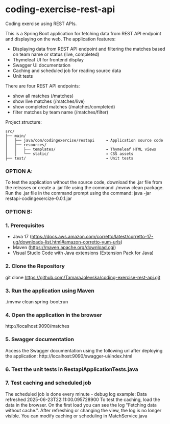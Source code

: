 # coding-exercise-rest-api
Coding exercise using REST APIs.

This is a Spring Boot application for fetching data from REST API endpoint and displaying on the web. The application features:
- Displaying data from REST API endpoint and filtering the matches based on team name or status (live, completed)
- Thymeleaf UI for frontend display
- Swagger UI documentation
- Caching and scheduled job for reading source data
- Unit tests

There are four REST API endpoints:
- show all matches (/matches)
- show live matches (/matches/live)
- show completed matches (/matches/completed)
- filter matches by team name (/matches/filter)

Project structure:
```
src/
├── main/
│   ├── java/com/codingexercise/restapi     → Application source code
│   ├── resources/
│   │   ├── templates/                      → Thymeleaf HTML views
│   │   └── static/                         → CSS assets
├── test/                                   → Unit tests
```

### OPTION A:

To test the application without the source code, download the .jar file from the releases or create a .jar file using the command ./mvnw clean package.
Run the .jar file in the command prompt using the command:
java -jar restapi-codingexercize-0.0.1.jar

### OPTION B:

### 1. Prerequisites

- Java 17 (https://docs.aws.amazon.com/corretto/latest/corretto-17-ug/downloads-list.html#amazon-corretto-yum-urls)
- Maven (https://maven.apache.org/download.cgi)
- Visual Studio Code with Java extensions (Extension Pack for Java)

### 2. Clone the Repository

git clone https://github.com/TamaraJolevska/coding-exercise-rest-api.git

### 3. Run the application using Maven

 ./mvnw clean spring-boot:run 


### 4. Open the application in the browser

http://localhost:9090/matches

### 5. Swagger documentation

Access the Swagger documentation using the following url after deploying the application: http://localhost:9090/swagger-ui/index.html

### 6. Test the unit tests in RestapiApplicationTests.java

### 7. Test caching and scheduled job
The scheduled job is done every minute - debug log example: Data refreshed 2025-06-23T22:11:00.095728900
To test the caching, load the data in the browser. On the first load you can see the log "Fetching data without cache.". After refreshing or changing the view, the log is 
no longer visible.
You can modify caching or scheduling in MatchService.java
